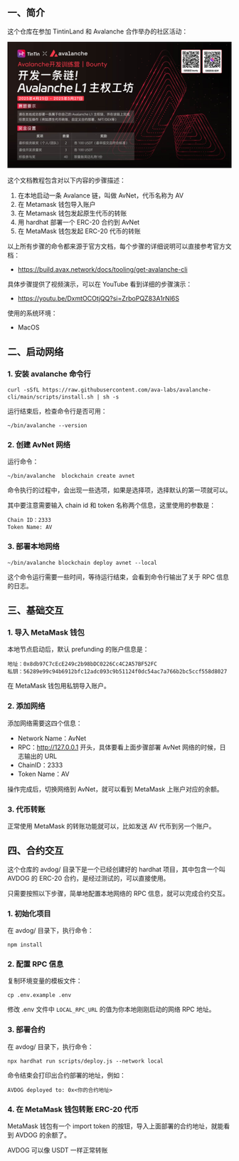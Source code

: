 
## 一、简介

这个仓库在参加 TintinLand 和 Avalanche 合作举办的社区活动：

![activity.jpg](activity.jpg)

这个文档教程包含对以下内容的步骤描述：

1. 在本地启动一条 Avalance 链，叫做 AvNet，代币名称为 AV
2. 在 Metamask 钱包导入账户
3. 在 Metamask 钱包发起原生代币的转账
4. 用 hardhat 部署一个 ERC-20 合约到 AvNet
5. 在 MetaMask 钱包发起 ERC-20 代币的转账

以上所有步骤的命令都来源于官方文档，每个步骤的详细说明可以直接参考官方文档：
- https://build.avax.network/docs/tooling/get-avalanche-cli

具体步骤提供了视频演示，可以在 YouTube 看到详细的步骤演示：

- https://youtu.be/DxmtOCOtjQQ?si=ZrboPQZ83A1rNl6S

使用的系统环境：

- MacOS

## 二、启动网络

### 1. 安装 avalanche 命令行

```
curl -sSfL https://raw.githubusercontent.com/ava-labs/avalanche-cli/main/scripts/install.sh | sh -s
```

运行结束后，检查命令行是否可用：

```
~/bin/avalanche --version
```

### 2. 创建 AvNet 网络

运行命令：

```
~/bin/avalanche  blockchain create avnet
```

命令执行的过程中，会出现一些选项，如果是选择项，选择默认的第一项就可以。

其中要注意需要输入 chain id 和 token 名称两个信息，这里使用的参数是：

```
Chain ID：2333
Token Name: AV
```

### 3. 部署本地网络

```
~/bin/avalanche blockchain deploy avnet --local
```

这个命令运行需要一些时间，等待运行结束，会看到命令行输出了关于 RPC 信息的日志。

## 三、基础交互

### 1. 导入 MetaMask 钱包

本地节点启动后，默认 prefunding 的账户信息是：

```
地址：0x8db97C7cEcE249c2b98bDC0226Cc4C2A57BF52FC
私钥：56289e99c94b6912bfc12adc093c9b51124f0dc54ac7a766b2bc5ccf558d8027
```

在 MetaMask 钱包用私钥导入账户。

### 2. 添加网络

添加网络需要这四个信息：

- Network Name：AvNet
- RPC：http://127.0.0.1 开头，具体要看上面步骤部署 AvNet 网络的时候，日志输出的 URL
- ChainID：2333
- Token Name：AV

操作完成后，切换网络到 AvNet，就可以看到 MetaMask 上账户对应的余额。

### 3. 代币转账

正常使用 MetaMask 的转账功能就可以，比如发送 AV 代币到另一个账户。

## 四、合约交互

这个仓库的 avdog/ 目录下是一个已经创建好的 hardhat 项目，其中包含一个叫 AVDOG 的 ERC-20 合约，是经过测试的，可以直接使用。

只需要按照以下步骤，简单地配置本地网络的 RPC 信息，就可以完成合约交互。

### 1. 初始化项目

在 avdog/ 目录下，执行命令：

```
npm install
```

### 2. 配置 RPC 信息

复制环境变量的模板文件：

```
cp .env.example .env
```

修改 .env 文件中 `LOCAL_RPC_URL` 的值为你本地刚刚启动的网络 RPC 地址。

### 3. 部署合约

在 avdog/ 目录下，执行命令：

```
npx hardhat run scripts/deploy.js --network local
```

命令结束会打印出合约部署的地址，例如：

```
AVDOG deployed to: 0x<你的合约地址>
```

### 4. 在 MetaMask 钱包转账 ERC-20 代币

MetaMask 钱包有一个 import token 的按钮，导入上面部署的合约地址，就能看到 AVDOG 的余额了。

AVDOG 可以像 USDT 一样正常转账


